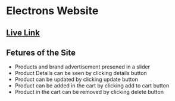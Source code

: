 # Electrons Website

## [Live Link](https://electrons-1d175.web.app/)
## Fetures of the Site
  - Products and brand advertisement presened in a slider
  - Product Details can be seen by clicking details button
  - Product can be updated by clicking update button
  - Product can be added in the cart by clicking add to cart button
  - Product in the cart can be removed by clicking delete button
